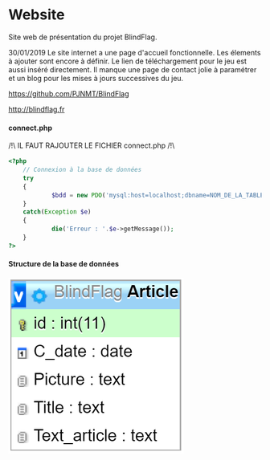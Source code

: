 # Website
Site web de présentation du projet BlindFlag.

30/01/2019
Le site internet a une page d'accueil fonctionnelle. Les élements à ajouter sont encore à définir.
Le lien de téléchargement pour le jeu est aussi inséré directement. Il manque une page de contact jolie à paramétrer et un blog pour les mises à jours successives du jeu.

https://github.com/PJNMT/BlindFlag

http://blindflag.fr

#### connect.php
/!\ IL FAUT RAJOUTER LE FICHIER connect.php /!\
``` php
<?php
 	// Connexion à la base de données
	try
	{
    		$bdd = new PDO('mysql:host=localhost;dbname=NOM_DE_LA_TABLE;charset=utf8', 'USER', 'PASSWORD');
	}
	catch(Exception $e)
	{
    		die('Erreur : '.$e->getMessage());
	}
?>
```


#### Structure de la base de données
![Structure de la base de données](/images/BDD.PNG)
